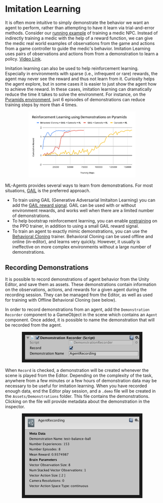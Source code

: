 # Imitation Learning

It is often more intuitive to simply demonstrate the behavior we want an agent
to perform, rather than attempting to have it learn via trial-and-error methods.
Consider our
[running example](ML-Agents-Overview.md#running-example-training-npc-behaviors)
of training a medic NPC. Instead of indirectly training a medic with the help
of a reward function, we can give the medic real world examples of observations
from the game and actions from a game controller to guide the medic's behavior.
Imitation Learning uses pairs of observations and actions from
from a demonstration to learn a policy. [Video Link](https://youtu.be/kpb8ZkMBFYs).

Imitation learning can also be used to help reinforcement learning. Especially in 
environments with sparse (i.e., infrequent or rare) rewards, the agent may never see
the reward and thus not learn from it. Curiosity helps the agent explore, but in some cases
it is easier to just show the agent how to achieve the reward. In these cases, 
imitation learning can dramatically reduce the time it takes to solve the environment.
For instance, on the [Pyramids environment](Learning-Environment-Examples.md#pyramids), 
just 6 episodes of demonstrations can reduce training steps by more than 4 times.

<p align="center">
  <img src="images/mlagents-ImitationAndRL.png"
       alt="Using Demonstrations with Reinforcement Learning"
       width="350" border="0" />
</p>

ML-Agents provides several ways to learn from demonstrations. For most situations,
[GAIL](Training-RewardSignals.md#the-gail-reward-signal) is the preferred approach.

* To train using GAIL (Generative Adversarial Imitaiton Learning) you can add the
  [GAIL reward signal](Training-RewardSignals.md#the-gail-reward-signal). GAIL can be
  used with or without environment rewards, and works well when there are a limited
  number of demonstrations. 
* To help bootstrap reinforcement learning, you can enable 
  [pretraining](Training-PPO.md#optional-pretraining-using-demonstrations) 
  on the PPO trainer, in addition to using a small GAIL reward signal. 
* To train an agent to exactly mimic demonstrations, you can use the 
  [Behavioral Cloning](Training-BehavioralCloning.md) trainer. Behavioral Cloning can be
  used offline and online (in-editor), and learns very quickly. However, it usually is ineffective
  on more complex environments without a large number of demonstrations.

## Recording Demonstrations

It is possible to record demonstrations of agent behavior from the Unity Editor, 
and save them as assets. These demonstrations contain information on the 
observations, actions, and rewards for a given agent during the recording session. 
They can be managed from the Editor, as well as used for training with Offline 
Behavioral Cloning (see below).

In order to record demonstrations from an agent, add the `Demonstration Recorder` 
component to a GameObject in the scene which contains an `Agent` component. 
Once added, it is possible to name the demonstration that will be recorded 
from the agent.

<p align="center">
  <img src="images/demo_component.png"
       alt="BC Teacher Helper"
       width="375" border="10" />
</p>

When `Record` is checked, a demonstration will be created whenever the scene 
is played from the Editor. Depending on the complexity of the task, anywhere 
from a few minutes or a few hours of demonstration data may be necessary to 
be useful for imitation learning. When you have recorded enough data, end 
the Editor play session, and a `.demo` file will be created in the 
`Assets/Demonstrations` folder. This file contains the demonstrations. 
Clicking on the file will provide metadata about the demonstration in the 
inspector.

<p align="center">
  <img src="images/demo_inspector.png"
       alt="BC Teacher Helper"
       width="375" border="10" />
</p>
 